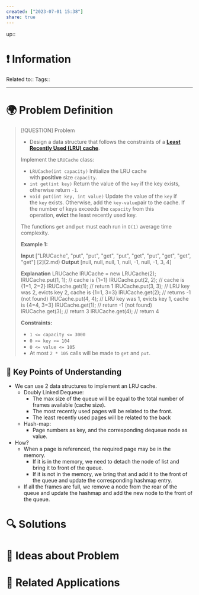 ```yaml
---
created: ["2023-07-01 15:38"]
share: true
---
```


up::

# ❗ Information
Related to:: 
Tags:: 

___
# 🌍 Problem Definition

> [!QUESTION] Problem
>- Design a data structure that follows the constraints of a **[Least Recently Used (LRU) cache](https://en.wikipedia.org/wiki/Cache_replacement_policies#LRU)**.
> 
> Implement the `LRUCache` class:
> 
> - `LRUCache(int capacity)` Initialize the LRU cache with **positive** size `capacity`.
> - `int get(int key)` Return the value of the `key` if the key exists, otherwise return `-1`.
> - `void put(int key, int value)` Update the value of the `key` if the `key` exists. Otherwise, add the `key-value`pair to the cache. If the number of keys exceeds the `capacity` from this operation, **evict** the least recently used key.
> 
> The functions `get` and `put` must each run in `O(1)` average time complexity.
> 
> **Example 1:**
> 
> **Input**
> ["LRUCache", "put", "put", "get", "put", "get", "put", "get", "get", "get"]
> \[2](2.md)
> **Output**
> [null, null, null, 1, null, -1, null, -1, 3, 4]
> 
> **Explanation**
> LRUCache lRUCache = new LRUCache(2);
> lRUCache.put(1, 1); // cache is {1=1}
> lRUCache.put(2, 2); // cache is {1=1, 2=2}
> lRUCache.get(1);    // return 1
> lRUCache.put(3, 3); // LRU key was 2, evicts key 2, cache is {1=1, 3=3}
> lRUCache.get(2);    // returns -1 (not found)
> lRUCache.put(4, 4); // LRU key was 1, evicts key 1, cache is {4=4, 3=3}
> lRUCache.get(1);    // return -1 (not found)
> lRUCache.get(3);    // return 3
> lRUCache.get(4);    // return 4
> 
> **Constraints:**
> 
> - `1 <= capacity <= 3000`
> - `0 <= key <= 104`
> - `0 <= value <= 105`
> - At most `2 * 105` calls will be made to `get` and `put`.


## 🔑 **Key Points of Understanding**
- We can use 2 data structures to implement an LRU cache.
	- Doubly Linked Dequeue: 
		- The max size of the queue will be equal to the total number of frames available (cache size).
		- The most recently used pages will be related to the front.
		- The least recently used pages will be related to the back
	- Hash-map:
		- Page numbers as key, and the corresponding dequeue node as value.
- How?
	- When a page is referenced, the required page may be in the memory.
		- If it is in the memory, we need to detach the node of list and bring it to front of the queue.
		- If it is not in the memory, we bring that and add it to the front of the queue and update the corresponding hashmap entry.
	- If all the frames are full, we remove a node from the rear of the queue and update the hashmap and add the new node to the front of the queue.
# 🔍 Solutions

# 🧠 Ideas about Problem

# 🔗 Related Applications

